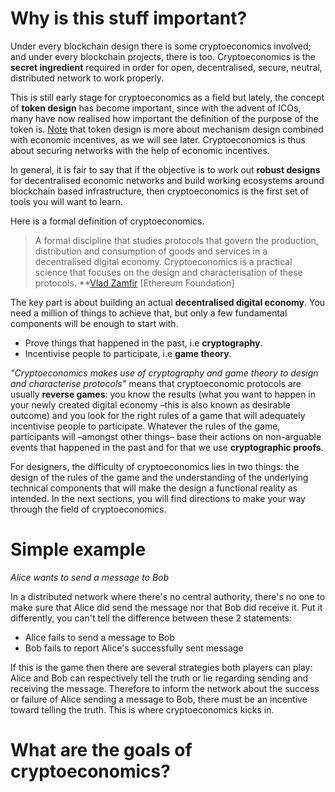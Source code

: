 # Why is this stuff important?

Under every blockchain design there is some cryptoeconomics involved; and under every blockchain projects, there is too. Cryptoeconomics is the **secret ingredient** required in order for open, decentralised, secure, neutral, distributed network to work properly.

This is still early stage for cryptoeconomics as a field but lately, the concept of **token design** has become important, since with the advent of ICOs, many have now realised how important the definition of the purpose of the token is. <a href="https://youtu.be/cM5KYcOm66Y">Note</a> that token design is more about mechanism design combined with economic incentives, as we will see later. Cryptoeconomics is thus about securing networks with the help of economic incentives.

In general, it is fair to say that if the objective is to work out **robust designs** for decentralised economic networks and build working ecosystems around blockchain based infrastructure, then cryptoeconomics is the first set of tools you will want to learn.

Here is a formal definition of cryptoeconomics.

> A formal discipline that studies protocols that govern the production, distribution and consumption of goods and services in a decentralised digital economy. Cryptoeconomics is a practical science that focuses on the design and characterisation of these protocols. **<a href="https://twitter.com/VladZamfir" alt="Vlad Zamfir profile">Vlad Zamfir</a> [Ethereum Foundation]

The key part is about building an actual **decentralised digital economy**. You need a million of things to achieve that, but only a few fundamental components will be enough to start with.

* Prove things that happened in the past, i.e **cryptography**.
* Incentivise people to participate, i.e **game theory**.

*"Cryptoeconomics makes use of cryptography and game theory to design and characterise protocols"* means that cryptoeconomic protocols are usually **reverse games**: you know the results (what you want to happen in your newly created digital economy –this is also known as desirable outcome) and you look for the right rules of a game that will adequately incentivise people to participate. Whatever the rules of the game, participants will –amongst other things– base their actions on non-arguable events that happened in the past and for that we use **cryptographic proofs**.

For designers, the difficulty of cryptoeconomics lies in two things: the design of the rules of the game and the understanding of the underlying technical components that will make the design a functional reality as intended. In the next sections, you will find directions to make your way through the field of cryptoeconomics.

# Simple example

*Alice wants to send a message to Bob*

In a distributed network where there's no central authority, there's no one to make sure that Alice did send the message nor that Bob did receive it. Put it differently, you can't tell the difference between these 2 statements:

* Alice fails to send a message to Bob
* Bob fails to report Alice's successfully sent message

If this is the game then there are several strategies both players can play: Alice and Bob can respectively tell the truth or lie regarding sending and receiving the message. Therefore to inform the network about the success or failure of Alice sending a message to Bob, there must be an incentive toward telling the truth. This is where cryptoeconomics kicks in.

# What are the goals of cryptoeconomics?
